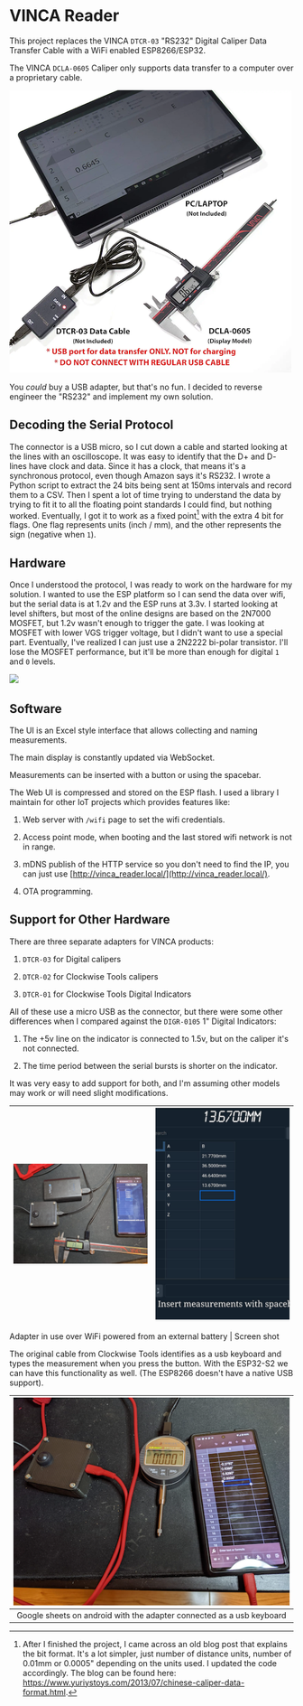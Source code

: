 # VINCA Reader

  

This project replaces the VINCA `DTCR-03` "RS232" Digital Caliper Data Transfer Cable with a WiFi enabled ESP8266/ESP32.

  

The VINCA `DCLA-0605` Caliper only supports data transfer to a computer over a proprietary cable.

![](assets/VincaDataCable.png)

  

You _could_ buy a USB adapter, but that's no fun. I decided to reverse engineer the "RS232" and implement my own solution.

  
  

## Decoding the Serial Protocol

  

The connector is a USB micro, so I cut down a cable and started looking at the lines with an oscilloscope. It was easy to identify that the D+ and D- lines have clock and data. Since it has a clock, that means it's a synchronous protocol, even though Amazon says it's RS232. I wrote a Python script to extract the 24 bits being sent at 150ms intervals and record them to a CSV. Then I spent a lot of time trying to understand the data by trying to fit it to all the floating point standards I could find, but nothing worked. Eventually, I got it to work as a fixed point[^1] with the extra 4 bit for flags. One flag represents units (inch / mm), and the other represents the sign (negative when `1`).

  

[^1]: After I finished the project, I came across an old blog post that explains the bit format. It's a lot simpler, just number of distance units, number of 0.01mm or 0.0005" depending on the units used. I updated the code accordingly. The blog can be found here: https://www.yuriystoys.com/2013/07/chinese-caliper-data-format.html.

  

## Hardware

  

Once I understood the protocol, I was ready to work on the hardware for my solution. I wanted to use the ESP platform so I can send the data over wifi, but the serial data is at 1.2v and the ESP runs at 3.3v. I started looking at level shifters, but most of the online designs are based on the 2N7000 MOSFET, but 1.2v wasn't enough to trigger the gate. I was looking at MOSFET with lower VGS trigger voltage, but I didn't want to use a special part. Eventually, I've realized I can just use a 2N2222 bi-polar transistor. I'll lose the MOSFET performance, but it'll be more than enough for digital `1` and `0` levels.

![](assets/circuit_diagram.svg)

  

## Software

  

The UI is an Excel style interface that allows collecting and naming measurements.

The main display is constantly updated via WebSocket. 

Measurements can be inserted with a button or using the spacebar.

  

The Web UI is compressed and stored on the ESP flash. I used a library I maintain for other IoT projects which provides features like:

  

1. Web server with `/wifi` page to set the wifi credentials.

2. Access point mode, when booting and the last stored wifi network is not in range.

3. mDNS publish of the HTTP service so you don't need to find the IP, you can just use [http://vinca_reader.local/](http://vinca_reader.local/).

4. OTA programming.

  

## Support for Other Hardware

  

There are three separate adapters for VINCA products:

1. `DTCR-03` for Digital calipers

2. `DTCR-02` for Clockwise Tools calipers 

3. `DTCR-01` for Clockwise Tools Digital Indicators

  

All of these use a micro USB as the connector, but there were some other differences when I compared against the `DIGR-0105` 1" Digital Indicators: 

  

1. The +5v line on the indicator is connected to 1.5v, but on the caliper it's not connected.

2. The time period between the serial bursts is shorter on the indicator.

  

It was very easy to add support for both, and I'm assuming other models may work or will need slight modifications.

  
  
  

![](/assets/VincaReaderConnected.png)|![](/assets/VincaReaderScreenshot.png)
:-------------------------:|:-------------------------:

Adapter in use over WiFi powered from an external battery | Screen shot


  

The original cable from Clockwise Tools identifies as a usb keyboard and types the measurement when you press the button. With the ESP32-S2 we can have this functionality as well. (The ESP8266 doesn't have a native USB support).

  
|![](/assets/VincaReaderAsUSBKeyboard.png)|
| :----------------------------------------: |
| Google sheets on android with the adapter connected as a usb keyboard |

  
